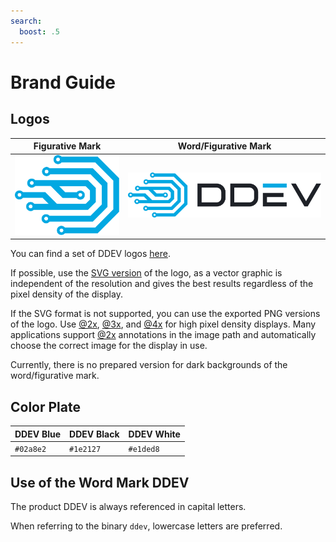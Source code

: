 ```yaml
---
search:
  boost: .5
---
```

# Brand Guide

## Logos

| Figurative Mark                        | Word/Figurative Mark                               |
|----------------------------------------|----------------------------------------------------|
| ![Figurative Mark](logos/SVG/Logo.svg) | ![Word/Figurative Mark](logos/SVG/Logo_w_text.svg) |

You can find a set of DDEV logos [here](https://github.com/ddev/ddev/tree/main/docs/content/developers/logos).

If possible, use the [SVG version](https://github.com/ddev/ddev/tree/main/docs/content/developers/logos/SVG) of the logo, as a vector graphic is independent of the resolution and gives the best results regardless of the pixel density of the display.

If the SVG format is not supported, you can use the exported PNG versions of the logo. Use [@2x](https://github.com/ddev/ddev/tree/main/docs/content/developers/logos/2x), [@3x](https://github.com/ddev/ddev/tree/main/docs/content/developers/logos/3x), and [@4x](https://github.com/ddev/ddev/tree/main/docs/content/developers/logos/4x) for high
pixel density displays. Many applications support [@2x](https://github.com/ddev/ddev/tree/main/docs/content/developers/logos/2x) annotations in the image path and automatically choose the correct image for the display in use.

Currently, there is no prepared version for dark backgrounds of the word/figurative mark.

## Color Plate

| DDEV Blue | DDEV Black | DDEV White |
|-----------|------------|------------|
| `#02a8e2` | `#1e2127`  | `#e1ded8`  |

## Use of the Word Mark DDEV

The product DDEV is always referenced in capital letters.

When referring to the binary `ddev`, lowercase letters are preferred.
